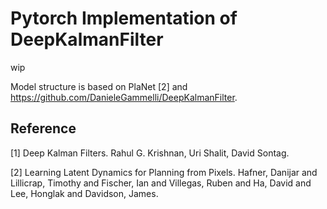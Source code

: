 # Pytorch Implementation of DeepKalmanFilter
wip

Model structure is based on PlaNet [2] and https://github.com/DanieleGammelli/DeepKalmanFilter.

## Reference
[1] Deep Kalman Filters. Rahul G. Krishnan, Uri Shalit, David Sontag. 


[2] Learning Latent Dynamics for Planning from Pixels. Hafner, Danijar and Lillicrap, Timothy and Fischer, Ian and Villegas, Ruben and Ha, David and Lee, Honglak and Davidson, James.

